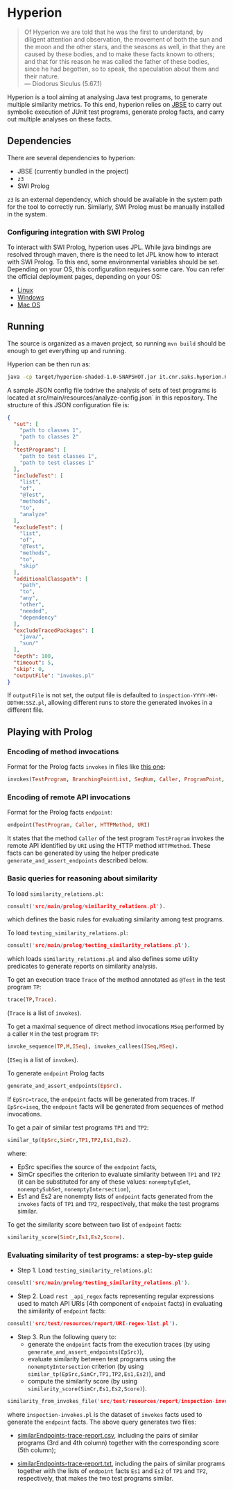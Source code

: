 # Hyperion

> Of Hyperion we are told that he was the first to understand, by diligent attention and observation, the movement of
> both the sun and the moon and the other stars, and the seasons as well, in that they are caused by these bodies, and
> to make these facts known to others; and that for this reason he was called the father of these bodies, since he had
> begotten, so to speak, the speculation about them and their nature.    
>  — Diodorus Siculus (5.67.1)

Hyperion is a tool aiming at analysing Java test programs, to generate multiple similarity metrics. To this end,
hyperion relies on [JBSE](https://github.com/pietrobraione/jbse) to carry out symbolic execution of JUnit test programs,
generate prolog facts, and carry out multiple analyses on these facts.

## Dependencies

There are several dependencies to hyperion:

* JBSE (currently bundled in the project)
* `z3`
* SWI Prolog

`z3` is an external dependency, which should be available in the system path for the tool to correctly run. Similarly,
SWI Prolog must be manually installed in the system.

### Configuring integration with SWI Prolog

To interact with SWI Prolog, hyperion uses JPL. While java bindings are resolved through maven, there is the need to
let JPL know how to interact with SWI Prolog. To this end, some environmental variables should be set. Depending on your
OS, this configuration requires some care. You can refer the official deployment pages, depending on your OS:

* [Linux](https://jpl7.org/DeploymentLinux)
* [Windows](https://jpl7.org/DeploymentWindows)
* [Mac OS](https://jpl7.org/DeploymentMacos)


## Running

The source is organized as a maven project, so running `mvn build` should be enough to get everything up and running.

Hyperion can be then run as:

```bash
java -cp target/hyperion-shaded-1.0-SNAPSHOT.jar it.cnr.saks.hyperion.Hyperion <path to JSON config file>
```

A sample JSON config file todrive the analysis of sets of test programs is located at
src/main/resources/analyze-config.json` in this repository. The structure of this JSON
configuration file is:

```json
{
  "sut": [
    "path to classes 1",
    "path to classes 2"
  ],
  "testPrograms": [
    "path to test classes 1",
    "path to test classes 1"
  ],
  "includeTest": [
    "list",
    "of",
    "@Test",
    "methods",
    "to",
    "analyze"
  ],
  "excludeTest": [
    "list",
    "of",
    "@Test",
    "methods",
    "to",
    "skip"
  ],
  "additionalClasspath": [
    "path",
    "to",
    "any",
    "other",
    "needed",
    "dependency"
  ],
  "excludeTracedPackages": [
    "java/",
    "sun/"
  ],
  "depth": 100,
  "timeout": 5,
  "skip": 0,
  "outputFile": "invokes.pl"
}
```

If `outputFile` is not set, the output file is defaulted to `inspection-YYYY-MM-DDTHH:SSZ.pl`, allowing different runs
to store the generated invokes in a different file.

## Playing with Prolog

### Encoding of method invocations

Format for the Prolog facts `invokes` in files like [this one](src/test/resources/inspection-2020-12-03T11:33Z.pl):
```prolog
invokes(TestProgram, BranchingPointList, SeqNum, Caller, ProgramPoint, FrameEpoch, PathCondition, Callee, Parameters)
```

### Encoding of remote API invocations

Format for the Prolog facts `endpoint`:

```prolog
endpoint(TestProgram, Caller, HTTPMethod, URI)
```

It states that the method `Caller` of the test program `TestProgram` invokes the remote API identified by `URI` using the HTTP method `HTTPMethod`.
These facts can be generated by using the helper predicate `generate_and_assert_endpoints` described below.

### Basic queries for reasoning about similarity

To load `similarity_relations.pl`:

```prolog
consult('src/main/prolog/similarity_relations.pl').
```

which defines the basic rules for evaluating similarity among test programs. 

To load `testing_similarity_relations.pl`:

```prolog
consult('src/main/prolog/testing_similarity_relations.pl').
```

which loads `similarity_relations.pl` and also defines some utility predicates to generate reports on similarity analysis.

To get an execution trace `Trace` of the method annotated as `@Test` in the test program `TP`:

```prolog
trace(TP,Trace).
```
(`Trace` is a list of `invokes`).

To get a maximal sequence of direct method invocations `MSeq` performed by a caller `M` in the test program `TP`:

```prolog
invoke_sequence(TP,M,ISeq), invokes_callees(ISeq,MSeq).
```
(`ISeq` is a list of `invokes`).

To generate `endpoint` Prolog facts

```prolog
generate_and_assert_endpoints(EpSrc).
```

If `EpSrc=trace`, the `endpoint` facts will be generated from traces.
If `EpSrc=iseq`, the `endpoint` facts will be generated from sequences of method invocations.

To get a pair of similar test programs `TP1` and `TP2`:

```prolog
similar_tp(EpSrc,SimCr,TP1,TP2,Es1,Es2).
```
where:
* EpSrc specifies the source of the `endpoint` facts,
* SimCr specifies the criterion to evaluate similarity between `TP1` and `TP2` (it can be substituted for any of these values: `nonemptyEqSet`, `nonemptySubSet`, `nonemptyIntersection`),
* Es1 and Es2 are nonempty lists of `endpoint` facts generated from the `invokes` facts of `TP1` and `TP2`, respectively, that make the test programs similar.

To get the similarity score between two list of `endpoint` facts:

```prolog
similarity_score(SimCr,Es1,Es2,Score).
```

### Evaluating similarity of test programs: a step-by-step guide

* Step 1. Load `testing_similarity_relations.pl`:

```prolog
consult('src/main/prolog/testing_similarity_relations.pl').
```

* Step 2. Load `rest _api_regex` facts representing regular expressions used to match API URIs (4th component of `endpoint` facts) in evaluating the similarity of `endpoint` facts:

```prolog
consult('src/test/resources/report/URI-regex-list.pl').
```

* Step 3. Run the following query to:
  - generate the `endpoint` facts from the execution traces (by using `generate_and_assert_endpoints(EpSrc)`),
  - evaluate similarity between test programs using the `nonemptyIntersection` criterion (by using `similar_tp(EpSrc,SimCr,TP1,TP2,Es1,Es2)`), and
  - compute the similarity score (by using `similarity_score(SimCr,Es1,Es2,Score)`).

```prolog
similarity_from_invokes_file('src/test/resources/report/inspection-invokes.pl',trace,nonemptyIntersection).
```

where `inspection-invokes.pl` is the dataset of `invokes` facts used to generate the `endpoint` facts. The above query generates two files:

- [similarEndpoints-trace-report.csv](src/test/resources/report/similarEndpoints-trace-report.csv), including the pairs of
  similar programs (3rd and 4th column) together with the corresponding score (5th column);

- [similarEndpoints-trace-report.txt](src/test/resources/report/similarEndpoints-trace-report.txt), including the pairs of
  similar programs together with the lists of `endpoint` facts `Es1` and `Es2` of `TP1` and `TP2`, respectively, that makes the two test programs similar.